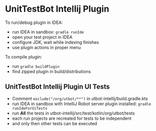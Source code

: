 UnitTestBot Intellij Plugin
===========================

To run/debug plugin in IDEA:

* run IDEA in sandbox: `gradle runIde`
* open your test project in IDEA
* configure JDK, wait while indexing finishes
* use plugin actions in proper menu

To compile plugin: 
* run `gradle buildPlugin`
* find zipped plugin in build/distributions

## UnitTestBot Intellij Plugin UI Tests

* Comment `exclude("/org/utbot/**")` in utbot-intellij/build.gradle.kts
* run IDEA in sandbox with IntelliJ Robot server plugin installed: `gradle runIdeForUiTests`
* run **All** the tests in utbot-intellij/src/test/kotlin/org/utbot/tests 
* each run projects are recreated for tests to be independent
* and only then other tests can be executed


